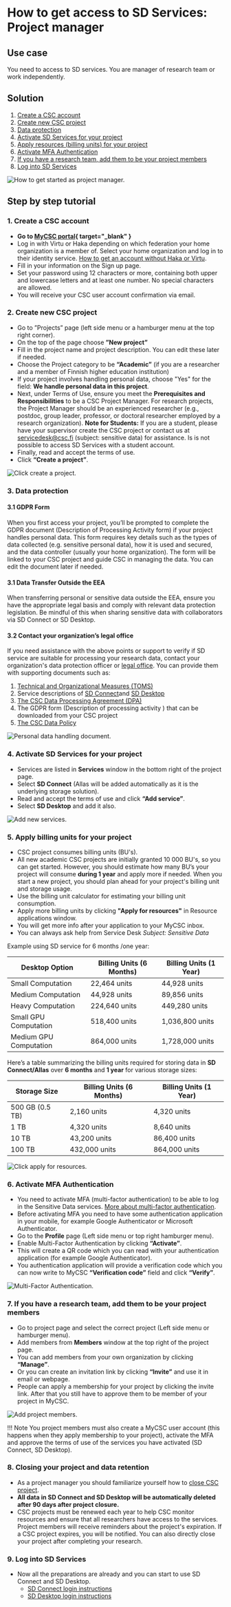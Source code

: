 
# How to get access to SD Services: Project manager

## Use case

You need to access to SD services. You are manager of research team or work independently.

## Solution

1. [Create a CSC account](#1-create-a-csc-account)
2. [Create new CSC project](#2-create-new-csc-project)
3. [Data protection](#3-data-protection)
4. [Activate SD Services for your project](#4-activate-sd-services-for-your-project)
5. [Apply resources (billing units) for your project](#5-apply-billing-units-for-your-project)
6. [Activate MFA Authentication](#6-activate-mfa-authentication)
7. [If you have a research team, add them to be your project members](#7-if-you-have-a-research-team-add-them-to-be-your-project-members)
8. [Log into SD Services](#8-closing-your-project)

![How to get started as project manager.](images/MyCSC/HowToGetStarted_SD_Project_Manager.png)


## Step by step tutorial

### 1. Create a CSC account
    
- **Go to [MyCSC portal](https://my.csc.fi){ target="_blank" }**
- Log in with Virtu or Haka depending on which federation your home organization is a member of. Select your home organization and log in to their identity service. [How to get an account without Haka or Virtu](../../accounts/how-to-create-new-user-account.md#getting-an-account-without-haka-or-virtu). 
- Fill in your information on the Sign up page.
- Set your password using 12 characters or more, containing both upper and lowercase letters and at least one number. No special characters are allowed.
 - You will receive your CSC user account confirmation via email.

### 2. Create new CSC project

- Go to ”Projects” page (left side menu or a hamburger menu at the top right corner).
- On the top of the page choose **”New project”**
- Fill in the project name and project description. You can edit these later if needed.
- Choose the Project category to be **“Academic”** (if you are a researcher and a member of Finnish higher education institution)
- If your project involves handling personal data, choose "Yes" for the field: **We handle personal data in this project**.
- Next, under Terms of Use, ensure you meet the **Prerequisites and Responsibilities** to be a CSC Project Manager. For research projects, the Project Manager should be an experienced researcher (e.g., postdoc, group leader, professor, or doctoral researcher employed by a research organization). **Note for Students:** If you are a student, please have your supervisor create the CSC project or contact us at servicedesk@csc.fi (subject: sensitive data) for assistance. Is is not possible to access SD Services with a student account.
- Finally, read and accept the terms of use.
- Click **“Create a project”**.

![Click create a project.](./images/MyCSC/MyCSC_NewProject.png)


### 3. Data protection

#### 3.1 GDPR Form

When you first access your project, you’ll be prompted to complete the GDPR document (Description of Processing Activity form) if your project handles personal data. This form requires key details such as the types of data collected (e.g. sensitive personal data), how it is used and secured, and the data controller (usually your home organization). The form will be linked to your CSC project and guide CSC in managing the data. You can edit the document later if needed.

#### 3.1 Data Transfer Outside the EEA

When transferring personal or sensitive data outside the EEA, ensure you have the appropriate legal basis and comply with relevant data protection legislation. Be mindful of this when sharing sensitive data with collaborators via SD Connect or SD Desktop.

#### 3.2 Contact your organization’s legal office

If you need assistance with the above points or support to verify if SD service are suitable for processing your research data, contact your organization's data protection officer or [legal office](https://docs.csc.fi/accounts/when-your-project-handles-personal-data/#contact-information-of-finnish-universities-data-protection-legal-offices). You can provide them with supporting documents such as:

1. [Technical and Organizational Measures (TOMS)](https://docs.csc.fi/data/sensitive-data/technical-organisational-sec-measures.pdf)
2. Service descriptions of [SD Connect](https://research.csc.fi/-/sd-connect)and [SD Desktop](https://research.csc.fi/en/-/sd-desktop)
3. [The CSC Data Processing Agreement (DPA)](https://research.csc.fi/data-processing-agreement)
4. The GDPR form (Description of processing activity ) that can be downloaded from your CSC project
5. [The CSC Data Policy](https://www.csc.fi/en/data-policy)

![Personal data handling document.](https://a3s.fi/docs-files/sensitive-data/MyCSC/MyCSC_GDPR.png)


### 4. Activate SD Services for your project

- Services are listed in **Services** window in the bottom right of the project page.
- Select **SD Connect** (Allas will be added automatically as it is the underlying storage solution).
- Read and accept the terms of use and click **“Add service”**.
- Select **SD Desktop** and add it also.

![Add new services.](./images/MyCSC/MyCSC_AddServices.png)


### 5. Apply billing units for your project

- CSC project consumes billing units (BU's).
- All new academic CSC projects are initially granted 10 000 BU's, so you can get started. However, you should estimate how many BU’s your project will consume **during 1 year** and apply more if needed. When you start a new project, you should plan ahead for your project's billing unit and storage usage.
- Use the billing unit calculator for estimating your billing unit consumption.
- Apply more billing units by clicking **"Apply for resources"** in Resource applications window.
- You will get more info after your application to your MyCSC inbox.
- You can always ask help from Service Desk _Subject: Sensitive Data_

Example using SD service for 6 months /one year:

| **Desktop Option** | **Billing Units (6 Months)** | **Billing Units (1 Year)** |
|--------------------|------------------------------|----------------------------|
| Small Computation | 22,464 units | 44,928 units |
| Medium Computation | 44,928 units | 89,856 units |
| Heavy Computation | 224,640 units | 449,280 units |
| Small GPU Computation | 518,400 units | 1,036,800 units |
| Medium GPU Computation | 864,000 units | 1,728,000 units |

Here’s a table summarizing the billing units required for storing data in **SD Connect/Allas** over **6 months** and **1 year** for various storage sizes:

| **Storage Size** | **Billing Units (6 Months)** | **Billing Units (1 Year)** |
|------------------|------------------------------|----------------------------|
| 500 GB (0.5 TB) | 2,160 units | 4,320 units |
| 1 TB | 4,320 units | 8,640 units |
| 10 TB | 43,200 units | 86,400 units |
| 100 TB | 432,000 units | 864,000 units |

![Click apply for resources.](./images/MyCSC/MyCSC_AddResources.png)


### 6. Activate MFA Authentication

- You need to activate MFA (multi-factor authentication) to be able to log in the Sensitive Data services. [More about multi-factor authentication](../../accounts/mfa.md).
- Before activating MFA you need to have some authentication application in your mobile, for example Google Authenticator or Microsoft Authenticator.
- Go to the **Profile** page (Left side menu or top right hamburger menu).
- Enable Multi-Factor Authentication by clicking **“Activate”**.
- This will create a QR code which you can read with your authentication application (for example Google Authenticator).
- You authentication application will provide a verification code which you can now write to MyCSC **“Verification code”** field and click **“Verify”**.

![Multi-Factor Authentication.](./images/MyCSC/MyCSC_MFA.png)


### 7. If you have a research team, add them to be your project members

- Go to project page and select the correct project (Left side menu or hamburger menu).
- Add members from **Members** window at the top right of the project page.
- You can add members from your own organization by clicking **“Manage”**.
- Or you can create an invitation link by clicking **“Invite”** and use it in email or webpage.
- People can apply a membership for your project by clicking the invite link. After that you still have to approve them to be member of your project in MyCSC.

![Add project members.](./images/MyCSC/MyCSC_AddMembers.png)

!!! Note 
    You project members must also create a MyCSC user account (this happens when they apply membership to your project), activate the MFA and approve the terms of use of the services you have activated (SD Connect, SD Desktop).


### 8. Closing your project and data retention

- As a project manager you should familiarize yourself how to [close CSC project](sd-csc-project.md#closing-csc-project).
- **All data in SD Connect and SD Desktop will be automatically deleted after 90 days after project closure.**
- CSC projects must be renewed each year to help CSC monitor resources and ensure that all researchers have access to the services. Project members will receive reminders about the project's expiration. If a CSC project expires, you will be notified. You can also directly close your project after completing your research.

### 9. Log into SD Services

- Now all the preparations are already and you can start to use SD Connect and SD Desktop.
    - [SD Connect login instructions](sd-connect-login.md)
    - [SD Desktop login instructions](sd-desktop-login.md)
